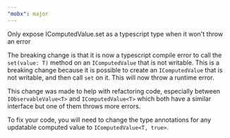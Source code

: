 ```yaml
---
"mobx": major
---
```


Only expose IComputedValue.set as a typescript type when it won't throw an error

The breaking change is that it is now a typescript compile error to call the `set(value: T)` method on an `IComputedValue` that is not writable.
This is a breaking change because it is possible to create an `IComputedValue` that is not writable, and then call `set` on it.
This will now throw a runtime error.

This change was made to help with refactoring code, especially between `IObservableValue<T>` and `IComputedValue<T>` which both have a similar interface but one of them throws more errors.

To fix your code, you will need to change the type annotations for any updatable computed value to `IComputedValue<T, true>`.
